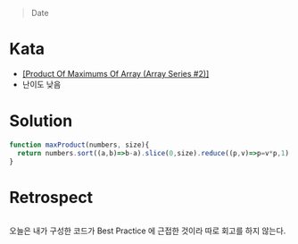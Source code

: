 > Date
# Kata
- [[Product Of Maximums Of Array (Array Series #2)]](https://www.codewars.com/kata/5a63948acadebff56f000018/javascript)
- 난이도 낮음

# Solution
```javascript
function maxProduct(numbers, size){
  return numbers.sort((a,b)=>b-a).slice(0,size).reduce((p,v)=>p=v*p,1);
}
```
# Retrospect
```javascript

```
오늘은 내가 구성한 코드가 Best Practice 에 근접한 것이라 따로 회고를 하지 않는다. 
